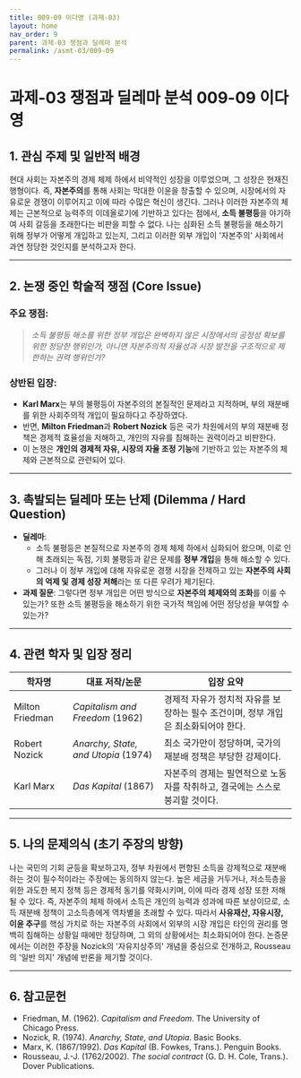 ```yaml
---
title: 009-09 이다영 (과제-03)
layout: home
nav_order: 9
parent: 과제-03 쟁점과 딜레마 분석
permalink: /asmt-03/009-09
---
```


# 과제-03 쟁점과 딜레마 분석 009-09 이다영 

## 1. 관심 주제 및 일반적 배경

현대 사회는 자본주의 경제 체제 하에서 비약적인 성장을 이루었으며, 그 성장은 현재진행형이다. 즉, **자본주의**를 통해 사회는 막대한 이윤을 창출할 수 있으며, 시장에서의 자유로운 경쟁이 이루어지고 이에 따라 수많은 혁신이 생긴다. 그러나 이러한 자본주의 체제는 근본적으로 능력주의 이데올로기에 기반하고 있다는 점에서, **소득 불평등**을 야기하여 사회 갈등을 초래한다는 비판을 피할 수 없다. 나는 심화된 소득 불평등을 해소하기 위해 정부가 어떻게 개입하고 있는지, 그리고 이러한 외부 개입이 '자본주의' 사회에서 과연 정당한 것인지를 분석하고자 한다.

---

## 2. 논쟁 중인 학술적 쟁점 (Core Issue)

### 주요 쟁점:  

> *소득 불평등 해소를 위한 정부 개입은 완벽하지 않은 시장에서의 공정성 확보를 위한 정당한 행위인가, 아니면 자본주의적 자율성과 시장 발전을 구조적으로 제한하는 권력 행위인가?*

### 상반된 입장:

- **Karl Marx**는 부의 불평등이 자본주의의 본질적인 문제라고 지적하며, 부의 재분배를 위한 사회주의적 개입이 필요하다고 주장하였다.
- 반면, **Milton Friedman**과 **Robert Nozick** 등은 국가 차원에서의 부의 재분배 정책은 경제적 효율성을 저해하고, 개인의 자유를 침해하는 권력이라고 비판한다.
- 이 논쟁은 **개인의 경제적 자유, 시장의 자율 조정 기능**에 기반하고 있는 자본주의 체제와 근본적으로 관련되어 있다.

---

## 3. 촉발되는 딜레마 또는 난제 (Dilemma / Hard Question)

- **딜레마**: 
  - 소득 불평등은 본질적으로 자본주의 경제 체제 하에서 심화되어 왔으며, 이로 인해 초래되는 독점, 기회 불평등과 같은 문제를 **정부 개입**을 통해 해소할 수 있다.  
  - 그러나 이 정부 개입에 대해 자유로운 경쟁 시장을 전제하고 있는 **자본주의 사회의 억제 및 경제 성장 저해**라는 또 다른 우려가 제기된다.
- **과제 질문**: 그렇다면 정부 개입은 어떤 방식으로 **자본주의 체제와의 조화**를 이룰 수 있는가? 또한 소득 불평등을 해소하기 위한 국가적 책임에 어떤 정당성을 부여할 수 있는가?

---

## 4. 관련 학자 및 입장 정리

| 학자명             | 대표 저작/논문                                   | 입장 요약 |
|--------------------|---------------------------------------------------|-----------|
| Milton Friedman   | *Capitalism and Freedom* (1962)                          | 경제적 자유가 정치적 자유를 보장하는 필수 조건이며, 정부 개입은 최소화되어야 한다. |
| Robert Nozick    | *Anarchy, State, and Utopia* (1974)                                | 최소 국가만이 정당하며, 국가의 재분배 정책은 부당한 강제이다. |
| Karl Marx     | *Das Kapital* (1867) | 자본주의 경제는 필연적으로 노동자를 착취하고, 결국에는 스스로 붕괴할 것이다.  |

---

## 5. 나의 문제의식 (초기 주장의 방향)

나는 국민의 기회 균등을 확보하고자, 정부 차원에서 편향된 소득을 강제적으로 재분배하는 것이 필수적이라는 주장에는 동의하지 않는다. 높은 세금을 거두거나, 저소득층을 위한 과도한 복지 정책 등은 경제적 동기를 약화시키며, 이에 따라 경제 성장 또한 저해될 수 있다. 즉, 자본주의 체제 하에서 소득은 개인의 능력과 성과에 따른 보상이므로, 소득 재분배 정책이 고소득층에게 역차별을 초래할 수 있다. 따라서 **사유재산, 자유시장, 이윤 추구**를 핵심 가치로 하는 자본주의 사회에서 외부의 시장 개입은 타인의 권리를 명백히 침해하는 상황일 때에만 정당하며, 그 외의 상황에서는 최소화되어야 한다. 논증문에서는 이러한 주장을 Nozick의 '자유지상주의' 개념을 중심으로 전개하고, Rousseau의 '일반 의지' 개념에 반론을 제기할 것이다. 

---

## 6. 참고문헌

- Friedman, M. (1962). *Capitalism and Freedom*. The University of Chicago Press.  
- Nozick, R. (1974). *Anarchy, State, and Utopia*. Basic Books.
- Marx, K. (1867/1992). *Das Kapital* (B. Fowkes, Trans.). Penguin Books.
- Rousseau, J.-J. (1762/2002). *The social contract* (G. D. H. Cole, Trans.). Dover Publications.